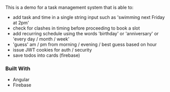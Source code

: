 This is a demo for a task management system that is able to:
* add task and time in a single string input such as 'swimming next Friday at 2pm'
* check for clashes in timing before proceeding to book a slot
* add recurring schedule using the words 'birthday' or 'anniversary' or 'every day / month / week'
* 'guess' am / pm from morning / evening / best guess based on hour
* issue JWT cookies for auth / security
* save todos into cards (firebase)

### Built With
* Angular
* Firebase

